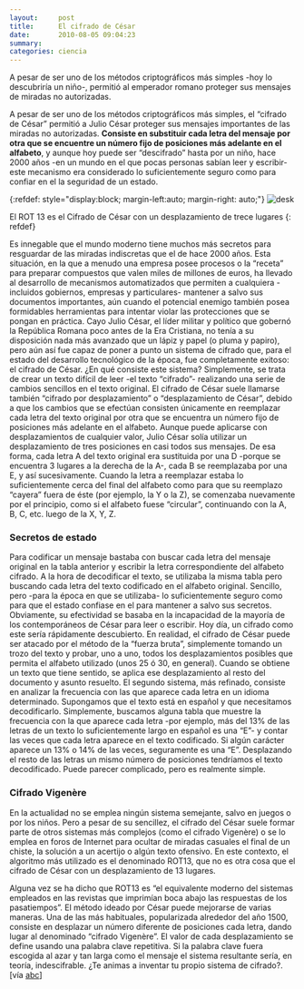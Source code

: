 ```yaml
---
layout:     post
title:      El cifrado de César
date:       2010-08-05 09:04:23
summary:    
categories: ciencia
---
```


A pesar de ser uno de los métodos criptográficos más simples -hoy lo descubriría un niño-, permitió al emperador romano proteger sus mensajes de miradas no autorizadas.

A pesar de ser uno de los métodos criptográficos más simples, el “cifrado de César” permitió a Julio César proteger sus mensajes importantes de las miradas no autorizadas. <strong>Consiste en substituir cada letra del mensaje por otra que se encuentre un número fijo de posiciones más adelante en el alfabeto</strong>, y aunque hoy puede ser “descifrado” hasta por un niño, hace 2000 años -en un mundo en el que pocas personas sabían leer y escribir- este mecanismo era considerado lo suficientemente seguro como para confiar en el la seguridad de un estado.

{:refdef: style="display:block; margin-left:auto; margin-right: auto;"}
![desk](https://upload.wikimedia.org/wikipedia/commons/thumb/3/33/ROT13_table_with_example.svg/475px-ROT13_table_with_example.svg.png)


El ROT 13 es el Cifrado de César con un desplazamiento de trece lugares
{: refdef}

Es innegable que el mundo moderno tiene muchos más secretos para resguardar de las miradas indiscretas que el de hace 2000 años. Esta situación, en la que a menudo una empresa posee procesos o la “receta” para preparar compuestos que valen miles de millones de euros, ha llevado al desarrollo de mecanismos automatizados que permiten a cualquiera -incluidos gobiernos, empresas y particulares- mantener a salvo sus documentos importantes, aún cuando el potencial enemigo también posea formidables herramientas para intentar violar las protecciones que se pongan en práctica.
Cayo Julio César, el líder militar y político que gobernó la República Romana poco antes de la Era Cristiana, no tenía a su disposición nada más avanzado que un lápiz y papel (o pluma y papiro), pero aún así fue capaz de poner a punto un sistema de cifrado que, para el estado del desarrollo tecnológico de la época, fue completamente exitoso: el cifrado de César.
¿En qué consiste este sistema? Simplemente, se trata de crear un texto difícil de leer -el texto “cifrado”- realizando una serie de cambios sencillos en el texto original. El cifrado de César suele llamarse también “cifrado por desplazamiento” o “desplazamiento de César”, debido a que los cambios que se efectúan consisten únicamente en reemplazar cada letra del texto original por otra que se encuentra un número fijo de posiciones más adelante en el alfabeto.
Aunque puede aplicarse con desplazamientos de cualquier valor, Julio César solía utilizar un desplazamiento de tres posiciones en casi todos sus mensajes. De esa forma, cada letra A del texto original era sustituida por una D -porque se encuentra 3 lugares a la derecha de la A-, cada B se reemplazaba por una E, y así sucesivamente. Cuando la letra a reemplazar estaba lo suficientemente cerca del final del alfabeto como para que su reemplazo “cayera” fuera de éste (por ejemplo, la Y o la Z), se comenzaba nuevamente por el principio, como si el alfabeto fuese “circular”, continuando con la A, B, C, etc. luego de la X, Y, Z.

### Secretos de estado

Para codificar un mensaje bastaba con buscar cada letra del mensaje original en la tabla anterior y escribir la letra correspondiente del alfabeto cifrado. A la hora de decodificar el texto, se utilizaba la misma tabla pero buscando cada letra del texto codificado en el alfabeto original. Sencillo, pero -para la época en que se utilizaba- lo suficientemente seguro como para que el estado confiase en el para mantener a salvo sus secretos.
Obviamente, su efectividad se basaba en la incapacidad de la mayoría de los contemporáneos de César para leer o escribir. Hoy día, un cifrado como este sería rápidamente descubierto. En realidad, el cifrado de César puede ser atacado por el método de la “fuerza bruta”, simplemente tomando un trozo del texto y probar, uno a uno, todos los desplazamientos posibles que permita el alfabeto utilizado (unos 25 ó 30, en general). Cuando se obtiene un texto que tiene sentido, se aplica ese desplazamiento al resto del documento y asunto resuelto. El segundo sistema, más refinado, consiste en analizar la frecuencia con las que aparece cada letra en un idioma determinado. Supongamos que el texto está en español y que necesitamos decodificarlo. Simplemente, buscamos alguna tabla que muestre la frecuencia con la que aparece cada letra -por ejemplo, más del 13% de las letras de un texto lo suficientemente largo en español es una “E”- y contar las veces que cada letra aparece en el texto codificado. Si algún carácter aparece un 13% o 14% de las veces, seguramente es una “E”. Desplazando el resto de las letras un mismo número de posiciones tendríamos el texto decodificado. Puede parecer complicado, pero es realmente simple.

### Cifrado Vigenère

En la actualidad no se emplea ningún sistema semejante, salvo en juegos o por los niños. Pero a pesar de su sencillez, el cifrado del César suele formar parte de otros sistemas más complejos (como el cifrado Vigenère) o se lo emplea en foros de Internet para ocultar de miradas casuales el final de un chiste, la solución a un acertijo o algún texto ofensivo. En este contexto, el algoritmo más utilizado es el denominado ROT13, que no es otra cosa que el cifrado de César con un desplazamiento de 13 lugares.

Alguna vez se ha dicho que ROT13 es “el equivalente moderno del sistemas empleados en las revistas que imprimían boca abajo las respuestas de los pasatiempos”. El método ideado por César puede mejorarse de varias maneras. Una de las más habituales, popularizada alrededor del año 1500, consiste en desplazar un número diferente de posiciones cada letra, dando lugar al denominado “cifrado Vigenère”. El valor de cada desplazamiento se define usando una palabra clave repetitiva. Si la palabra clave fuera escogida al azar y tan larga como el mensaje el sistema resultante sería, en teoría, indescifrable. ¿Te animas a inventar tu propio sistema de cifrado?. [vía <a href="http://www.abc.es/20100705/ciencia/cifrado-cesar-201007051841.html" target="_blank">abc</a>]

